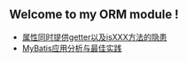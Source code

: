 ## Welcome to my ORM module !

- [属性同时提供getter以及isXXX方法的隐患](https://github.com/ljl1284537512/Autumn/blob/master/Database/Mybatis/question_1.md)
- [MyBatis应用分析与最佳实践]()
